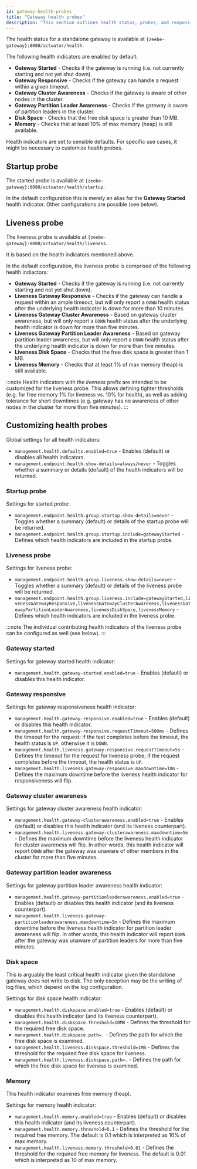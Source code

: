 ```yaml
---
id: gateway-health-probes
title: "Gateway health probes"
description: "This section outlines health status, probes, and responsiveness."
---
```


The health status for a standalone gateway is available at `{zeebe-gateway}:8080/actuator/health`.

The following health indicators are enabled by default:

- **Gateway Started** - Checks if the gateway is running (i.e. not currently starting and not yet shut down).
- **Gateway Responsive** - Checks if the gateway can handle a request within a given timeout.
- **Gateway Cluster Awareness** - Checks if the gateway is aware of other nodes in the cluster.
- **Gateway Partition Leader Awareness** - Checks if the gateway is aware of partition leaders in the cluster.
- **Disk Space** - Checks that the free disk space is greater than 10 MB.
- **Memory** - Checks that at least 10% of max memory (heap) is still available.

Health indicators are set to sensible defaults. For specific use cases, it might be necessary to customize health probes.

## Startup probe

The started probe is available at `{zeebe-gateway}:8080/actuator/health/startup`.

In the default configuration this is merely an alias for the **Gateway Started** health indicator. Other configurations are possible (see below).

## Liveness probe

The liveness probe is available at `{zeebe-gateway}:8080/actuator/health/liveness`.

It is based on the health indicators mentioned above.

In the default configuration, the liveness probe is comprised of the following health indiactors:

- **Gateway Started** - Checks if the gateway is running (i.e. not currently starting and not yet shut down).
- **Liveness Gateway Responsive** - Checks if the gateway can handle a request within an ample timeout, but will only report a `DOWN` health status after the underlying health indicator is down for more than 10 minutes.
- **Liveness Gateway Cluster Awareness** - Based on gateway cluster awareness, but will only report a `DOWN` health status after the underlying health indicator is down for more than five minutes.
- **Liveness Gateway Partition Leader Awareness** - Based on gateway partition leader awareness, but will only report a `DOWN` health status after the underlying health indicator is down for more than five minutes.
- **Liveness Disk Space** - Checks that the free disk space is greater than 1 MB.
- **Liveness Memory** - Checks that at least 1% of max memory (heap) is still available.

:::note
Health indicators with the _liveness_ prefix are intended to be customized for the liveness probe. This allows defining tighter thresholds (e.g. for free memory 1% for liveness vs. 10% for health), as well as adding tolerance for short downtimes (e.g. gateway has no awareness of other nodes in the cluster for more than five minutes).
:::

## Customizing health probes

Global settings for all health indicators:

- `management.health.defaults.enabled=true` - Enables (default) or disables all health indicators.
- `management.endpoint.health.show-details=always/never` - Toggles whether a summary or details (default) of the health indicators will be returned.

### Startup probe

Settings for started probe:

- `management.endpoint.health.group.startup.show-details=never` - Toggles whether a summary (default) or details of the startup probe will be returned.
- `management.endpoint.health.group.startup.include=gatewayStarted` - Defines which health indicators are included in the startup probe.

### Liveness probe

Settings for liveness probe:

- `management.endpoint.health.group.liveness.show-details=never` - Toggles whether a summary (default) or details of the liveness probe will be returned.
- `management.endpoint.health.group.liveness.include=gatewayStarted,livenessGatewayResponsive,livenessGatewayClusterAwareness,livenessGatewayPartitionLeaderAwareness,livenessDiskSpace,livenessMemory` - Defines which health indicators are included in the liveness probe.

:::note
The individual contributing health indicators of the liveness probe can be configured as well (see below).
:::

### Gateway started

Settings for gateway started health indicator:

- `management.health.gateway-started.enabled=true` - Enables (default) or disables this health indicator.

### Gateway responsive

Settings for gateway responsiveness health indicator:

- `management.health.gateway-responsive.enabled=true` - Enables (default) or disables this health indicator.
- `management.health.gateway-responsive.requestTimeout=500ms` - Defines the timeout for the request; if the test completes before the timeout, the health status is `UP`, otherwise it is `DOWN`.
- `management.health.liveness.gateway-responsive.requestTimeout=5s` - Defines the timeout for the request for liveness probe; if the request completes before the timeout, the health status is `UP`.
- `management.health.liveness.gateway-responsive.maxdowntime=10m` - Defines the maximum downtime before the liveness health indicator for responsiveness will flip.

### Gateway cluster awareness

Settings for gateway cluster awareness health indicator:

- `management.health.gateway-clusterawareness.enabled=true` - Enables (default) or disables this health indicator (and its liveness counterpart).
- `management.health.liveness.gateway-clusterawareness.maxdowntime=5m` - Defines the maximum downtime before the liveness health indicator for cluster awareness will flip. In other words, this health indicator will report `DOWN` after the gateway was unaware of other members in the cluster for more than five minutes.

### Gateway partition leader awareness

Settings for gateway partition leader awareness health indicator:

- `management.health.gateway-partitionleaderawareness.enabled=true` - Enables (default) or disables this health indicator (and its liveness counterpart).
- `management.health.liveness.gateway-partitionleaderawareness.maxdowntime=5m` - Defines the maximum downtime before the liveness health indicator for partition leader awareness will flip. In other words, this health indicator will report `DOWN` after the gateway was unaware of partition leaders for more than five minutes.

### Disk space

This is arguably the least critical health indicator given the standalone gateway does not write to disk. The only exception may be the writing of log files, which depend on the log configuration.

Settings for disk space health indicator:

- `management.health.diskspace.enabled=true` - Enables (default) or disables this health indicator (and its liveness counterpart).
- `management.health.diskspace.threshold=10MB` - Defines the threshold for the required free disk space.
- `management.health.diskspace.path=.` - Defines the path for which the free disk space is examined.
- `management.health.liveness.diskspace.threshold=1MB` - Defines the threshold for the required free disk space for liveness.
- `management.health.liveness.diskspace.path=.` - Defines the path for which the free disk space for liveness is examined.

### Memory

This health indicator examines free memory (heap).

Settings for memory health indicator:

- `management.health.memory.enabled=true` - Enables (default) or disables this health indicator (and its liveness counterpart).
- `management.health.memory.threshold=0.1` - Defines the threshold for the required free memory. The default is 0.1 which is interpreted as 10% of max memory.
- `management.health.liveness.memory.threshold=0.01` - Defines the threshold for the required free memory for liveness. The default is 0.01 which is interpreted as 10 of max memory.
